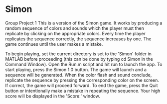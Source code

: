# Simon
 Group Project 1
This is a version of the Simon game. It works by producing a random sequence of colors and sounds which the player must then replicate by clicking on the appropriate colors. Every time the player replicates the sequence correctly, the sequence increases by one. The game continues until the user makes a mistake.

To begin playing, set the current directory is set to the 'Simon' folder in MATLAB before proceeding (this can be done by typing cd Simon in the Command Window). Open the Run.m script and hit run to launch the app. To start playing, press the Simon 1.0 button. The game will launch and a sequence will be generated. When the color flash and sound conclude, replicate the sequence by pressing the corresponding color on the screen. If correct, the game will proceed forward.
To end the game, press the Quit button or intentionally make a mistake in repeating the sequence. Your high score will be displayed in the 'Score:' window.
